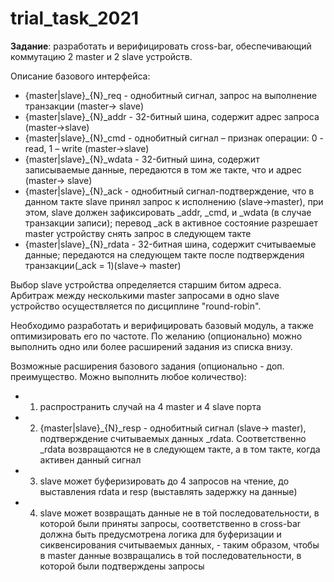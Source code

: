 # trial_task_2021

**Задание**: разработать и верифицировать cross-bar, обеспечивающий коммутацию 2 master и 2 slave устройств. 

Описание базового интерфейса: 

* {master|slave}_{N}_req - однобитный сигнал, запрос на выполнение транзакции (master-> slave) 
* {master|slave}_{N}_addr - 32-битный шина, содержит адрес запроса (master->slave) 
* {master|slave}_{N}_cmd - однобитный сигнал – признак операции: 0 - read, 1 – write (master->slave) 
* {master|slave}_{N}_wdata - 32-битный шина, содержит записываемые данные, передаются в том же такте, что и адрес (master-> slave) 
* {master|slave}_{N}_ack - однобитный сигнал-подтверждение, что в данном такте slave принял запрос к исполнению (slave->master), при этом, slave должен зафиксировать _addr, _cmd, и _wdata (в случае транзакции записи); перевод _ack в активное состояние разрешает master устройству снять запрос в следующем такте 
* {master|slave}_{N}_rdata - 32-битная шина, содержит считываемые данные; передаются на следующем такте после подтверждения транзакции(_ack = 1)(slave-> master)

Выбор slave устройства определяется старшим битом адреса. Арбитраж между несколькими master запросами в одно slave устройство осуществляется по дисциплине "round-robin". 

Необходимо разработать и верифицировать базовый модуль, а также оптимизировать его по частоте. По желанию (опционально) можно выполнить одно или более расширений задания из списка внизу. 

Возможные расширения базового задания (опционально - доп. преимущество. Можно выполнить любое количество): 

* 1. распространить случай на 4 master и 4 slave порта 
* 2. {master|slave}_{N}_resp - однобитный сигнал (slave-> master), подтверждение считываемых данных _rdata. Соответственно _rdata возвращаются не в следующем такте, а в том такте, когда активен данный сигнал
* 3. slave может буферизировать до 4 запросов на чтение, до выставления rdata и resp (выставлять задержку на данные) 
* 4. slave может возвращать данные не в той последовательности, в которой были приняты запросы, соответственно в cross-bar должна быть предусмотрена логика для буферизации и сиквенсирования считываемых данных, - таким образом, чтобы в master данные возвращались в той последовательности, в которой были подтверждены запросы


